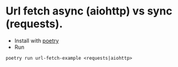 # Url fetch async (aiohttp) vs sync (requests).

- Install with [poetry](https://github.com/python-poetry/poetry)
- Run
```
poetry run url-fetch-example <requests|aiohttp>
```